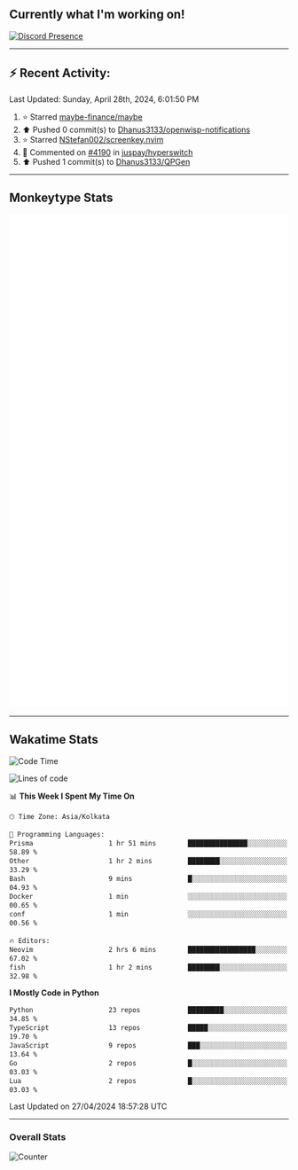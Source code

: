 ## Currently what I'm working on!
[![Discord Presence](https://lanyard.cnrad.dev/api/534981034400284712)](https://discord.com/users/534981034400284712)

---

## :zap: Recent Activity:
<!--RECENT_ACTIVITY:last_update-->
Last Updated: Sunday, April 28th, 2024, 6:01:50 PM
<!--RECENT_ACTIVITY:last_update_end-->
<!--RECENT_ACTIVITY:start-->
1. ⭐ Starred [maybe-finance/maybe](https://github.com/maybe-finance/maybe)<br>
2. ⬆️ Pushed 0 commit(s) to [Dhanus3133/openwisp-notifications](https://github.com/Dhanus3133/openwisp-notifications)<br>
3. ⭐ Starred [NStefan002/screenkey.nvim](https://github.com/NStefan002/screenkey.nvim)<br>
4. 💬 Commented on [#4190](https://github.com/juspay/hyperswitch/pull/4190#issuecomment-2036205856) in [juspay/hyperswitch](https://github.com/juspay/hyperswitch)<br>
5. ⬆️ Pushed 1 commit(s) to [Dhanus3133/QPGen](https://github.com/Dhanus3133/QPGen)<br>
<!--RECENT_ACTIVITY:end-->

---

## Monkeytype Stats
<a href="https://monkeytype.com/profile/dhanus">
  <img src="https://raw.githubusercontent.com/Dhanus3133/Dhanus3133/monkeytype/monkeytype-lbpb.svg" alt="Monkeytype Profile" />
</a>

---

## Wakatime Stats
<!--START_SECTION:waka-->
![Code Time](http://img.shields.io/badge/Code%20Time-1%2C783%20hrs%209%20mins-blue)

![Lines of code](https://img.shields.io/badge/From%20Hello%20World%20I%27ve%20Written-4.9%20million%20lines%20of%20code-blue)

📊 **This Week I Spent My Time On** 

```text
🕑︎ Time Zone: Asia/Kolkata

💬 Programming Languages: 
Prisma                   1 hr 51 mins        ███████████████░░░░░░░░░░   58.89 % 
Other                    1 hr 2 mins         ████████░░░░░░░░░░░░░░░░░   33.29 % 
Bash                     9 mins              █░░░░░░░░░░░░░░░░░░░░░░░░   04.93 % 
Docker                   1 min               ░░░░░░░░░░░░░░░░░░░░░░░░░   00.65 % 
conf                     1 min               ░░░░░░░░░░░░░░░░░░░░░░░░░   00.56 % 

🔥 Editors: 
Neovim                   2 hrs 6 mins        █████████████████░░░░░░░░   67.02 % 
fish                     1 hr 2 mins         ████████░░░░░░░░░░░░░░░░░   32.98 % 
```

**I Mostly Code in Python** 

```text
Python                   23 repos            █████████░░░░░░░░░░░░░░░░   34.85 % 
TypeScript               13 repos            █████░░░░░░░░░░░░░░░░░░░░   19.70 % 
JavaScript               9 repos             ███░░░░░░░░░░░░░░░░░░░░░░   13.64 % 
Go                       2 repos             █░░░░░░░░░░░░░░░░░░░░░░░░   03.03 % 
Lua                      2 repos             █░░░░░░░░░░░░░░░░░░░░░░░░   03.03 % 
```




 Last Updated on 27/04/2024 18:57:28 UTC
<!--END_SECTION:waka-->
---

### Overall Stats

<img src="https://moe-counter.glitch.me/get/@Dhanus3133?theme=asoul" alt="Counter" />
